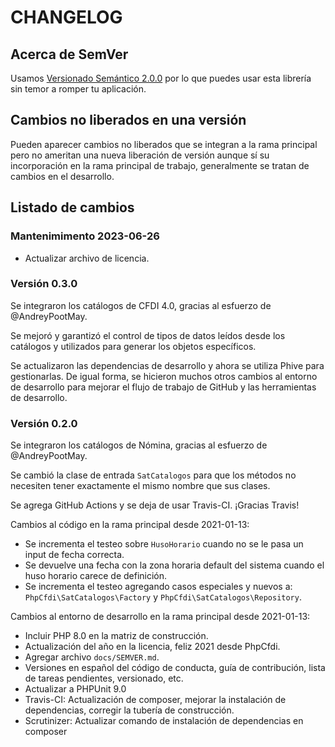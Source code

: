 # CHANGELOG

## Acerca de SemVer

Usamos [Versionado Semántico 2.0.0](SEMVER.md) por lo que puedes usar esta librería sin temor a romper tu aplicación.

## Cambios no liberados en una versión

Pueden aparecer cambios no liberados que se integran a la rama principal pero no ameritan una nueva liberación de
versión aunque sí su incorporación en la rama principal de trabajo, generalmente se tratan de cambios en el desarrollo.

## Listado de cambios

### Mantenimimento 2023-06-26

- Actualizar archivo de licencia.

### Versión 0.3.0

Se integraron los catálogos de CFDI 4.0, gracias al esfuerzo de @AndreyPootMay.

Se mejoró y garantizó el control de tipos de datos leídos desde los catálogos
y utilizados para generar los objetos específicos.

Se actualizaron las dependencias de desarrollo y ahora se utiliza Phive para gestionarlas.
De igual forma, se hicieron muchos otros cambios al entorno de desarrollo para mejorar
el flujo de trabajo de GitHub y las herramientas de desarrollo.


### Versión 0.2.0

Se integraron los catálogos de Nómina, gracias al esfuerzo de @AndreyPootMay.

Se cambió la clase de entrada `SatCatalogos` para que los métodos no necesiten tener
exactamente el mismo nombre que sus clases.

Se agrega GitHub Actions y se deja de usar Travis-CI. ¡Gracias Travis!

Cambios al código en la rama principal desde 2021-01-13:

- Se incrementa el testeo sobre `HusoHorario` cuando no se le pasa un input de fecha correcta.
- Se devuelve una fecha con la zona horaria default del sistema cuando el huso horario carece de definición.
- Se incrementa el testeo agregando casos especiales y nuevos a:
  `PhpCfdi\SatCatalogos\Factory` y `PhpCfdi\SatCatalogos\Repository`.

Cambios al entorno de desarrollo en la rama principal desde 2021-01-13:

- Incluir PHP 8.0 en la matriz de construcción.
- Actualización del año en la licencia, feliz 2021 desde PhpCfdi.
- Agregar archivo `docs/SEMVER.md`.
- Versiones en español del código de conducta, guía de contribución, lista de tareas pendientes, versionado, etc.  
- Actualizar a PHPUnit 9.0
- Travis-CI: Actualización de composer, mejorar la instalación de dependencias, corregir la tubería de construcción.
- Scrutinizer: Actualizar comando de instalación de dependencias en composer

